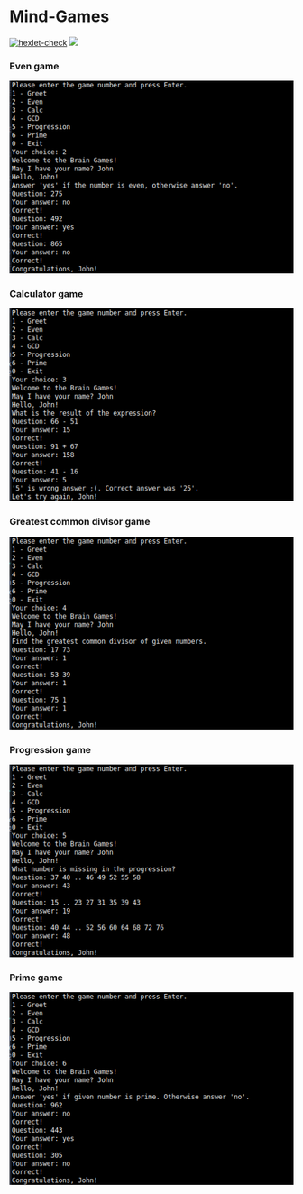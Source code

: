 # Mind-Games
[![hexlet-check](https://github.com/zHd4/java-project-lvl1/actions/workflows/hexlet-check.yml/badge.svg)](https://github.com/zHd4/java-project-lvl1/actions/workflows/hexlet-check.yml)
<a href="https://codeclimate.com/github/zHd4/java-project-lvl1/maintainability"><img src="https://api.codeclimate.com/v1/badges/12b5016ccae0e594b988/maintainability" /></a>

### Even game
![](screenshots/1.png)

### Calculator game
![](screenshots/2.png)

### Greatest common divisor game
![](screenshots/3.png)

### Progression game
![](screenshots/4.png)

### Prime game
![](screenshots/5.png)